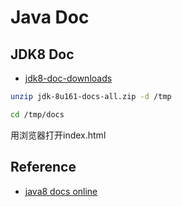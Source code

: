 # Java Doc

## JDK8 Doc

- [jdk8-doc-downloads](http://www.oracle.com/technetwork/java/javase/documentation/jdk8-doc-downloads-2133158.html)

```bash
unzip jdk-8u161-docs-all.zip -d /tmp
```

```bash
cd /tmp/docs
```

用浏览器打开index.html

## Reference

- [java8 docs online](https://docs.oracle.com/javase/8/docs/)
